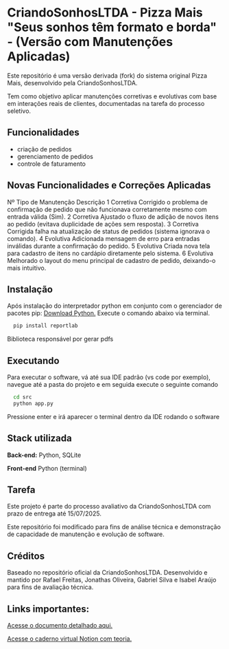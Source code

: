 
# CriandoSonhosLTDA - Pizza Mais "Seus sonhos têm formato e borda" - (Versão com Manutenções Aplicadas)

Este repositório é uma versão derivada (fork) do sistema original Pizza Mais, desenvolvido pela CriandoSonhosLTDA.

Tem como objetivo aplicar manutenções corretivas e evolutivas com base em interações reais de clientes, documentadas na tarefa do processo seletivo.


## Funcionalidades

- criação de pedidos
- gerenciamento de pedidos
- controle de faturamento

## Novas Funcionalidades e Correções Aplicadas

Nº	Tipo de Manutenção	Descrição
1	    Corretiva	        Corrigido o problema de confirmação de pedido que não funcionava corretamente mesmo com entrada válida (Sim).
2	    Corretiva	        Ajustado o fluxo de adição de novos itens ao pedido (evitava duplicidade de ações sem resposta).
3	    Corretiva	        Corrigida falha na atualização de status de pedidos (sistema ignorava o comando).
4	    Evolutiva	        Adicionada mensagem de erro para entradas inválidas durante a confirmação do pedido.
5	    Evolutiva	        Criada nova tela para cadastro de itens no cardápio diretamente pelo sistema.
6	    Evolutiva	        Melhorado o layout do menu principal de cadastro de pedido, deixando-o mais intuitivo.


## Instalação

Após instalação do interpretador python em conjunto com o gerenciador de pacotes pip: [Download Python.](https://www.python.org/downloads/release/python-3105/) Execute o comando abaixo via terminal.
```bash
  pip install reportlab
```
Biblioteca responsável por gerar pdfs

## Executando
Para executar o software, vá até sua IDE padrão (vs code por exemplo), navegue até a pasta do projeto e em seguida execute o seguinte comando
```bash
  cd src
  python app.py
```
Pressione enter e irá aparecer o terminal dentro da IDE rodando o software
## Stack utilizada

**Back-end:** Python, SQLite

**Front-end** Python (terminal)


## Tarefa

Este projeto é parte do processo avaliativo da CriandoSonhosLTDA com prazo de entrega até 15/07/2025.

Este repositório foi modificado para fins de análise técnica e demonstração de capacidade de manutenção e evolução de software.


## Créditos
Baseado no repositório oficial da CriandoSonhosLTDA.
Desenvolvido e mantido por Rafael Freitas, Jonathas Oliveira, Gabriel Silva e Isabel Araújo para fins de avaliação técnica.

## Links importantes:

[Acesse o documento detalhado aqui.](https://docs.google.com/document/d/1ko1jYclh1JraTPVI6uLXApfpHNh2PedjnyXawAxyvYQ/edit?usp=sharing)

[Acesse o caderno virtual Notion com teoria.](https://sleepy-bolt-bee.notion.site/Manuten-o-de-Software-Uma-abordagem-te-rica-e-pr-tica-151674186cac8073bcecff137ef65151)


